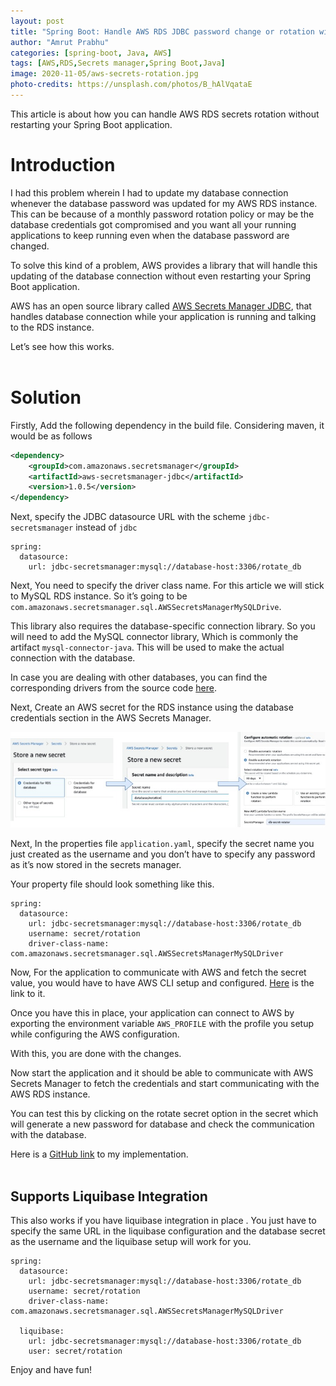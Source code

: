 ```yaml
---
layout: post
title: "Spring Boot: Handle AWS RDS JDBC password change or rotation without restarting"
author: "Amrut Prabhu"
categories: [spring-boot, Java, AWS]
tags: [AWS,RDS,Secrets manager,Spring Boot,Java]
image: 2020-11-05/aws-secrets-rotation.jpg
photo-credits: https://unsplash.com/photos/B_hAlVqataE
---
```


This article is about how you can handle AWS RDS secrets rotation without restarting your Spring Boot application.

# Introduction
I had this problem wherein I had to update my database connection whenever the database password was updated for my AWS RDS instance. This can be because of a monthly password rotation policy or may be the database credentials got compromised and you want all your running applications to keep running even when the database password are changed.

To solve this kind of a problem, AWS provides a library that will handle this updating of the database connection without even restarting your Spring Boot application.

AWS has an open source library called  [AWS Secrets Manager JDBC](https://github.com/aws/aws-secretsmanager-jdbc), that handles database connection while your application is running and talking to the RDS instance.

Let’s see how this works.
<br/>
<br/>
# Solution
Firstly, Add the following dependency in the build file. Considering maven, it would be as follows
```xml
<dependency>
    <groupId>com.amazonaws.secretsmanager</groupId>
    <artifactId>aws-secretsmanager-jdbc</artifactId>
    <version>1.0.5</version>
</dependency>
```
Next, specify the JDBC datasource URL with the scheme  `jdbc-secretsmanager`  instead of  `jdbc`
```properties
spring:
  datasource:
    url: jdbc-secretsmanager:mysql://database-host:3306/rotate_db
```

Next, You need to specify the driver class name. For this article we will stick to MySQL RDS instance. So it’s going to be  `com.amazonaws.secretsmanager.sql.AWSSecretsManagerMySQLDrive`.

This library also requires the database-specific connection library. So you will need to add the MySQL connector library, Which is commonly the artifact  `mysql-connector-java`. This will be used to make the actual connection with the database.

In case you are dealing with other databases, you can find the corresponding drivers from the source code  [here](https://github.com/aws/aws-secretsmanager-jdbc/tree/master/src/main/java/com/amazonaws/secretsmanager/sql).

Next, Create an AWS secret for the RDS instance using the database credentials section in the AWS Secrets Manager.

![AWS secrets manager secret for RDS](/assets/img/2020-11-05/aws-secrets.jpg) 

Next, In the properties file  `application.yaml`, specify the secret name you just created as the username and you don’t have to specify any password as it’s now stored in the secrets manager.

Your property file should look something like this.
```properties
spring:
  datasource:
    url: jdbc-secretsmanager:mysql://database-host:3306/rotate_db
    username: secret/rotation
    driver-class-name: com.amazonaws.secretsmanager.sql.AWSSecretsManagerMySQLDriver
```

Now, For the application to communicate with AWS and fetch the secret value, you would have to have AWS CLI setup and configured.  [Here](https://docs.aws.amazon.com/cli/latest/userguide/cli-configure-quickstart.html)  is the link to it.

Once you have this in place, your application can connect to AWS by exporting the environment variable  `AWS_PROFILE`  with the profile you setup while configuring the AWS configuration.

With this, you are done with the changes.

Now start the application and it should be able to communicate with AWS Secrets Manager to fetch the credentials and start communicating with the AWS RDS instance.

You can test this by clicking on the rotate secret option in the secret which will generate a new password for database and check the communication with the database.

Here is a  [GitHub link](https://github.com/amrutprabhu/spring-boot-aws-rds-password-rotation)  to my implementation.
<br/>
<br/>
## Supports Liquibase Integration

This also works if you have liquibase integration in place . You just have to specify the same URL in the liquibase configuration and the database secret as the username and the liquibase setup will work for you.

```properties
spring:
  datasource:
    url: jdbc-secretsmanager:mysql://database-host:3306/rotate_db
    username: secret/rotation
    driver-class-name: com.amazonaws.secretsmanager.sql.AWSSecretsManagerMySQLDriver

  liquibase:
    url: jdbc-secretsmanager:mysql://database-host:3306/rotate_db
    user: secret/rotation
```
Enjoy and have fun!